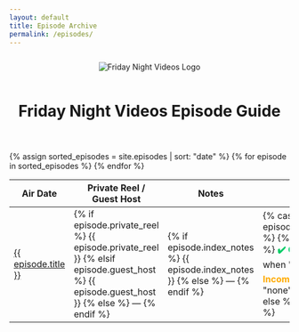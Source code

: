 ```yaml
---
layout: default
title: Episode Archive
permalink: /episodes/
---
```


<header style="text-align: center; margin-top: 2em;">
  <img src="{{ '/assets/images/FNV-logo-tweaked.jpg' | relative_url }}" alt="Friday Night Videos Logo"
       style="max-width: 300px; margin-bottom: 1em;">
  <h1>Friday Night Videos Episode Guide</h1>
</header>

<table>
  <thead>
    <tr>
      <th>Air Date</th>
      <th>Private Reel / Guest Host</th>
      <th>Notes</th>
      <th>Recording</th>
    </tr>
  </thead>
  <tbody>
    {% assign sorted_episodes = site.episodes | sort: "date" %}
    {% for episode in sorted_episodes %}
      <tr>
        <td><a href="{{ episode.url | relative_url }}">{{ episode.title }}</a></td>
        <td>
          {% if episode.private_reel %}
            {{ episode.private_reel }}
          {% elsif episode.guest_host %}
            {{ episode.guest_host }}
          {% else %}
            —
          {% endif %}
        </td>
        <td>
          {% if episode.index_notes %}
            {{ episode.index_notes }}
          {% else %}
            —
          {% endif %}
        </td>
        <td>
          {% case episode.recording_status %}
            {% when "complete" %}
              <span style="color:#00cc66;font-weight:bold;">✔️ Complete</span>
            {% when "incomplete" %}
              <span style="color:#ffaa00;font-weight:bold;">⏳ Incomplete</span>
            {% when "none" %}
              <span style="color:#cc0033;font-weight:bold;">❌ None</span>
            {% else %}
              —
          {% endcase %}
        </td>
      </tr>
    {% endfor %}
  </tbody>
</table>